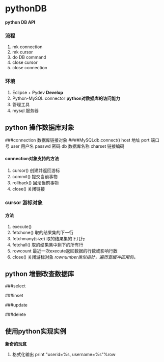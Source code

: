 # pythonDB

**python DB API**

### 流程
1. mk connection
2. mk cursor
3. do DB command
4. close cursor
5. close connection

### 环境
1. Eclipse + Pydev **Develop**
2. Python-MySQL connector  **python对数据库的访问能力**
3. 管理工具
4. mysql 服务器

## python 操作数据库对象

###connection  数据库链接对象
####MySQLdb.connect()
host 地址
port 端口号
user 用户名
passwd 密码
db 数据库名称
charset 链接编码
#### connection对象支持的方法
1. cursor() 创建并返回游标
2. commit() 提交当前事物
3. rollback() 回滚当前事物
4. close() 关闭链接

### cursor      游标对象
#### 方法
1. execute() 
2. fetchone() 取的结果集的下一行
3. fetchmany(size) 取的结果集的下几行
4. fetchall() 取的结果集中剩下的所有行
5. rowcount 最近一次execute返回数据的行数或影响行数
5. close() 关闭游标对象
*rownumber类似指针，遍历查缓冲区用的。*

## python 增删改查数据库

###select

###inset

###update

###delete

## 使用python实现实例

**新奇的玩意**
1. 格式化输出 print "userid=%s, username=%s"%row
